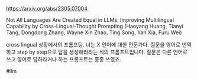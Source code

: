 https://arxiv.org/abs/2305.07004

Not All Languages Are Created Equal in LLMs: Improving Multilingual Capability by Cross-Lingual-Thought Prompting (Haoyang Huang, Tianyi Tang, Dongdong Zhang, Wayne Xin Zhao, Ting Song, Yan Xia, Furu Wei)

cross lingual 상황에서의 프롬프팅. 너는 X 언어에 대한 전문가다. 질문을 영어로 번역하고 step by step으로 답을 생성해라라는 식의 프롬프트입니다. 질문은 다른 언어로 쓰고 영어로 답하라거나 하는 프롬프트는 종종 쓰였죠.

#llm 
